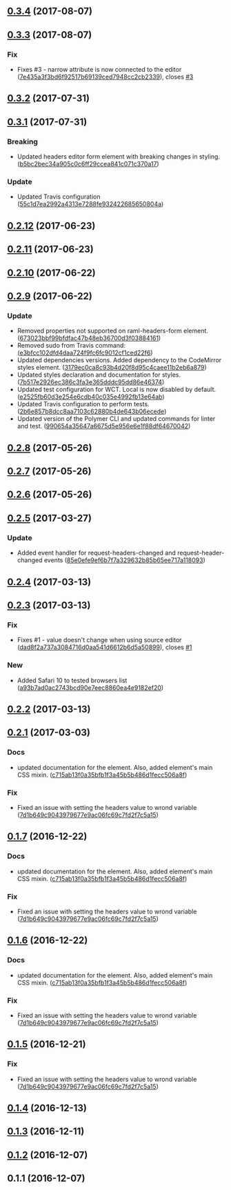 <a name="0.3.4"></a>
## [0.3.4](https://github.com/advanced-rest-client/raml-request-headers-editor/compare/0.3.3...0.3.4) (2017-08-07)




<a name="0.3.3"></a>
## [0.3.3](https://github.com/advanced-rest-client/raml-request-headers-editor/compare/0.3.2...0.3.3) (2017-08-07)


### Fix

* Fixes #3 - narrow attribute is now connected to the editor ([7e435a3f3bd6f92517b69139ced7948cc2cb2339](https://github.com/advanced-rest-client/raml-request-headers-editor/commit/7e435a3f3bd6f92517b69139ced7948cc2cb2339)), closes [#3](https://github.com/advanced-rest-client/raml-request-headers-editor/issues/3)



<a name="0.3.2"></a>
## [0.3.2](https://github.com/advanced-rest-client/raml-request-headers-editor/compare/0.3.1...0.3.2) (2017-07-31)




<a name="0.3.1"></a>
## [0.3.1](https://github.com/advanced-rest-client/raml-request-headers-editor/compare/0.2.12...0.3.1) (2017-07-31)


### Breaking

* Updated headers editor form element with breaking changes in styling. ([b5bc2bec34a905c0c6ff29ccea841c071c370a17](https://github.com/advanced-rest-client/raml-request-headers-editor/commit/b5bc2bec34a905c0c6ff29ccea841c071c370a17))

### Update

* Updated Travis configuration ([55c1d7ea2992a4313e7288fe932422685650804a](https://github.com/advanced-rest-client/raml-request-headers-editor/commit/55c1d7ea2992a4313e7288fe932422685650804a))



<a name="0.2.12"></a>
## [0.2.12](https://github.com/advanced-rest-client/raml-request-headers-editor/compare/0.2.11...v0.2.12) (2017-06-23)




<a name="0.2.11"></a>
## [0.2.11](https://github.com/advanced-rest-client/raml-request-headers-editor/compare/0.2.10...v0.2.11) (2017-06-23)




<a name="0.2.10"></a>
## [0.2.10](https://github.com/advanced-rest-client/raml-request-headers-editor/compare/0.2.9...v0.2.10) (2017-06-22)




<a name="0.2.9"></a>
## [0.2.9](https://github.com/advanced-rest-client/raml-request-headers-editor/compare/0.2.8...v0.2.9) (2017-06-22)


### Update

* Removed properties not supported on raml-headers-form element. ([673023bbf99bfdfac47b48eb36700d3f03884161](https://github.com/advanced-rest-client/raml-request-headers-editor/commit/673023bbf99bfdfac47b48eb36700d3f03884161))
* Removed sudo from Travis command: ([e3bfcc102dfd4daa724f9fc6fc9012cf1ced22f6](https://github.com/advanced-rest-client/raml-request-headers-editor/commit/e3bfcc102dfd4daa724f9fc6fc9012cf1ced22f6))
* Updated dependencies versions. Added dependency to the CodeMirror styles element. ([3179ec0ca8c93b4d20f8d95c4caee11b2eb6a879](https://github.com/advanced-rest-client/raml-request-headers-editor/commit/3179ec0ca8c93b4d20f8d95c4caee11b2eb6a879))
* Updated styles declaration and documentation for styles. ([7b517e2926ec386c3fa3e365dddc95dd86e46374](https://github.com/advanced-rest-client/raml-request-headers-editor/commit/7b517e2926ec386c3fa3e365dddc95dd86e46374))
* Updated test configuration for WCT. Local is now disabled by default. ([e2525fb60d3e254e6cdb40c035e4992fb13e64ab](https://github.com/advanced-rest-client/raml-request-headers-editor/commit/e2525fb60d3e254e6cdb40c035e4992fb13e64ab))
* Updated Travis configuration to perform tests. ([2b6e857b8dcc8aa7103c62880b4de643b06ecede](https://github.com/advanced-rest-client/raml-request-headers-editor/commit/2b6e857b8dcc8aa7103c62880b4de643b06ecede))
* Updated version of the Polymer CLI and updated commands for linter and test. ([990654a35647a6675d5e956e6e1f88df64670042](https://github.com/advanced-rest-client/raml-request-headers-editor/commit/990654a35647a6675d5e956e6e1f88df64670042))



<a name="0.2.8"></a>
## [0.2.8](https://github.com/advanced-rest-client/raml-request-headers-editor/compare/0.2.7...v0.2.8) (2017-05-26)




<a name="0.2.7"></a>
## [0.2.7](https://github.com/advanced-rest-client/raml-request-headers-editor/compare/0.2.6...v0.2.7) (2017-05-26)




<a name="0.2.6"></a>
## [0.2.6](https://github.com/advanced-rest-client/raml-request-headers-editor/compare/0.2.5...v0.2.6) (2017-05-26)




<a name="0.2.5"></a>
## [0.2.5](https://github.com/advanced-rest-client/raml-request-headers-editor/compare/0.2.4...v0.2.5) (2017-03-27)


### Update

* Added event handler for request-headers-changed and request-header-changed events ([85e0efe9ef6b7f7a329632b85b65ee717a118093](https://github.com/advanced-rest-client/raml-request-headers-editor/commit/85e0efe9ef6b7f7a329632b85b65ee717a118093))



<a name="0.2.4"></a>
## [0.2.4](https://github.com/advanced-rest-client/raml-request-headers-editor/compare/0.2.3...v0.2.4) (2017-03-13)




<a name="0.2.3"></a>
## [0.2.3](https://github.com/advanced-rest-client/raml-request-headers-editor/compare/0.2.1...v0.2.3) (2017-03-13)


### Fix

* Fixes #1 - value doesn't change when using source editor ([dad8f2a737a3084716d0aa541d6612b6d5a50899](https://github.com/advanced-rest-client/raml-request-headers-editor/commit/dad8f2a737a3084716d0aa541d6612b6d5a50899)), closes [#1](https://github.com/advanced-rest-client/raml-request-headers-editor/issues/1)

### New

* Added Safari 10 to tested browsers list ([a93b7ad0ac2743bcd90e7eec8860ea4e9182ef20](https://github.com/advanced-rest-client/raml-request-headers-editor/commit/a93b7ad0ac2743bcd90e7eec8860ea4e9182ef20))



<a name="0.2.2"></a>
## [0.2.2](https://github.com/advanced-rest-client/raml-request-headers-editor/compare/0.2.1...v0.2.2) (2017-03-13)




<a name="0.2.1"></a>
## [0.2.1](https://github.com/advanced-rest-client/raml-request-headers-editor/compare/0.1.4...v0.2.1) (2017-03-03)


### Docs

* updated documentation for the element. Also, added element's main CSS mixin. ([c715ab13f0a35bfb1f3a45b5b486d1fecc506a8f](https://github.com/advanced-rest-client/raml-request-headers-editor/commit/c715ab13f0a35bfb1f3a45b5b486d1fecc506a8f))

### Fix

* Fixed an issue with setting the headers value to wrond variable ([7d1b649c9043979677e9ac06fc69c7fd2f7c5a15](https://github.com/advanced-rest-client/raml-request-headers-editor/commit/7d1b649c9043979677e9ac06fc69c7fd2f7c5a15))



<a name="0.1.7"></a>
## [0.1.7](https://github.com/advanced-rest-client/raml-request-headers-editor/compare/0.1.4...v0.1.7) (2016-12-22)


### Docs

* updated documentation for the element. Also, added element's main CSS mixin. ([c715ab13f0a35bfb1f3a45b5b486d1fecc506a8f](https://github.com/advanced-rest-client/raml-request-headers-editor/commit/c715ab13f0a35bfb1f3a45b5b486d1fecc506a8f))

### Fix

* Fixed an issue with setting the headers value to wrond variable ([7d1b649c9043979677e9ac06fc69c7fd2f7c5a15](https://github.com/advanced-rest-client/raml-request-headers-editor/commit/7d1b649c9043979677e9ac06fc69c7fd2f7c5a15))



<a name="0.1.6"></a>
## [0.1.6](https://github.com/advanced-rest-client/raml-request-headers-editor/compare/0.1.4...v0.1.6) (2016-12-22)


### Docs

* updated documentation for the element. Also, added element's main CSS mixin. ([c715ab13f0a35bfb1f3a45b5b486d1fecc506a8f](https://github.com/advanced-rest-client/raml-request-headers-editor/commit/c715ab13f0a35bfb1f3a45b5b486d1fecc506a8f))

### Fix

* Fixed an issue with setting the headers value to wrond variable ([7d1b649c9043979677e9ac06fc69c7fd2f7c5a15](https://github.com/advanced-rest-client/raml-request-headers-editor/commit/7d1b649c9043979677e9ac06fc69c7fd2f7c5a15))



<a name="0.1.5"></a>
## [0.1.5](https://github.com/advanced-rest-client/raml-request-headers-editor/compare/0.1.4...v0.1.5) (2016-12-21)


### Fix

* Fixed an issue with setting the headers value to wrond variable ([7d1b649c9043979677e9ac06fc69c7fd2f7c5a15](https://github.com/advanced-rest-client/raml-request-headers-editor/commit/7d1b649c9043979677e9ac06fc69c7fd2f7c5a15))



<a name="0.1.4"></a>
## [0.1.4](https://github.com/advanced-rest-client/raml-request-headers-editor/compare/0.1.3...v0.1.4) (2016-12-13)




<a name="0.1.3"></a>
## [0.1.3](https://github.com/advanced-rest-client/raml-request-headers-editor/compare/0.1.2...v0.1.3) (2016-12-11)




<a name="0.1.2"></a>
## [0.1.2](https://github.com/advanced-rest-client/raml-request-headers-editor/compare/0.1.1...v0.1.2) (2016-12-07)




<a name="0.1.1"></a>
## 0.1.1 (2016-12-07)




